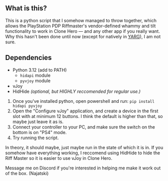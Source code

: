 ## What is this?
This is a python script that I somehow managed to throw together, which allows the PlayStation PDP Riffmaster's vendor-defined whammy and tilt functionality to work in Clone Hero — and any other app if you really want. Why this hasn't been done until now (except for natively in [YARG](https://yarg.in/)), I am not sure.

## Dependencies
* Python 3.12 (add to PATH)
  * `hidapi` module
  * `pyvjoy` module
* vJoy
* HidHide *(optional, but HIGHLY reccomended for regular use.)*

1. Once you've installed python, open powershell and run:
`pip install hidapi pyvjoy`
2. Open the "Configure vJoy" application, and create a device in the first slot with at minimum 12 buttons. I think the default is higher than that, so maybe just leave it as is.
3. Connect your controller to your PC, and make sure the switch on the bottom is on "PS4" mode.
4. Try running the script.

In theory, it should maybe, just maybe run in the state of which it is in. If you somehow have everything working, I reccomend using HidHide to hide the Riff Master so it is easier to use vJoy in Clone Hero.

Message me on Discord if you're interested in helping me make it work out of the box. (Najatski)

